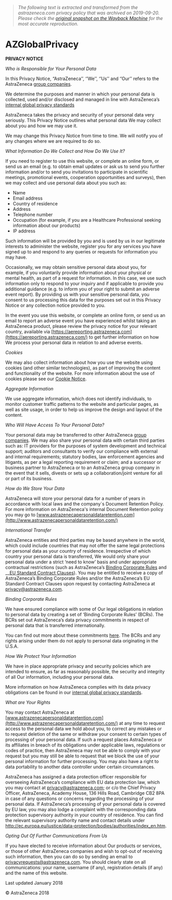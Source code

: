 > *The following text is extracted and transformed from the astrazeneca.com privacy policy that was archived on 2019-09-20. Please check the [original snapshot on the Wayback Machine](https://web.archive.org/web/20190920075930id_/https%3A//www.globalprivacy.astrazeneca.com) for the most accurate reproduction.*

# AZGlobalPrivacy

**PRIVACY NOTICE**

_Who is Responsible for Your Personal Data_

In this Privacy Notice, “AstraZeneca’’, ‘’We’’, ‘’Us’’ and ‘’Our’’ refers to the AstraZeneca [group companies](https://www.astrazeneca.com/global/en/global.html).

We determine the purposes and manner in which your personal data is collected, used and/or disclosed and managed in line with AstraZeneca’s [internal global privacy standards](https://www.astrazeneca.com/content/dam/az/PDF/2018/Data_Privacy_Policy_v30.pdf)

AstraZeneca takes the privacy and security of your personal data very seriously. This Privacy Notice outlines what personal data We may collect about you and how we may use it.

We may change this Privacy Notice from time to time. We will notify you of any changes where we are required to do so.

_What Information Do We Collect and How Do We Use It?_

If you need to register to use this website, or complete an online form, or send us an email (e.g. to obtain email updates or ask us to send you further information and/or to send you invitations to participate in scientific meetings, promotional events, cooperation opportunities and surveys), then we may collect and use personal data about you such as:

  * Name
  * Email address
  * Country of residence
  * Address
  * Telephone number
  * Occupation (for example, if you are a Healthcare Professional seeking information about our products)
  * IP address



Such information will be provided by you and is used by us in our legitimate interests to administer the website, register you for any services you have signed up to and respond to any queries or requests for information you may have.

Occasionally, we may obtain sensitive personal data about you, for example, if you voluntarily provide information about your physical or mental health, as part of a request for information. In this case, we use such information only to respond to your inquiry and if applicable to provide you additional guidance (e.g. to inform you of your right to submit an adverse event report). By providing us with your sensitive personal data, you consent to us processing this data for the purposes set out in this Privacy Notice or any collection notice provided to you.

In the event you use this website, or complete an online form, or send us an email to report an adverse event you have experienced whilst taking an AstraZeneca product, please review the privacy notice for your relevant country, available via [https://aereporting.astrazeneca.com](https://aereporting.astrazeneca.com/) to get further information on how We process your personal data in relation to and adverse events.

_Cookies_

We may also collect information about how you use the website using cookies (and other similar technologies), as part of improving the content and functionality of the website. For more information about the use of cookies please see our [Cookie Notice](https://www.astrazeneca.com/cookies.html).

_Aggregate Information_

We use aggregate information, which does not identify individuals, to monitor customer traffic patterns to the website and particular pages, as well as site usage, in order to help us improve the design and layout of the content.

_Who Will Have Access To Your Personal Data?_

Your personal data may be transferred to other AstraZeneca [group companies](https://www.astrazeneca.com/global/en/global.html). We may also share your personal data with certain third parties such as: IT providers for the purposes of system development and technical support; auditors and consultants to verify our compliance with external and internal requirements; statutory bodies, law enforcement agencies and litigants, as per a legal reporting requirement or claim; and a successor or business partner to AstraZeneca or to an AstraZeneca group company in the event that it sells, divests or sets up a collaboration/joint venture for all or part of its business.

_How do We Store Your Data_

AstraZeneca will store your personal data for a number of years in accordance with local laws and the company´s Document Retention Policy. For more information on AstraZeneca's internal Document Retention policy you may go to [www.astrazenecapersonaldataretention.com](http://www.astrazenecapersonaldataretention.com/)

_International Transfer_

AstraZeneca entities and third parties may be based anywhere in the world, which could include countries that may not offer the same legal protections for personal data as your country of residence. Irrespective of which country your personal data is transferred, We would only share your personal data under a strict ‘need to know’ basis and under appropriate contractual restrictions (such as AstraZeneca’s [Binding Corporate Rules](http://www.astrazenecabindingcorporaterules.com/) and __[EU Standard Contract Clauses](http://ec.europa.eu/justice/data-protection/international-transfers/transfer/index_en.htm)). You may be entitled to receive a copy of AstraZeneca’s Binding Corporate Rules and/or the AstraZeneca’s EU Standard Contract Clauses upon request by contacting AstraZeneca at [privacy@astrazeneca.com](mailto:privacy@astrazeneca.com).

_Binding Corporate Rules_

We have ensured compliance with some of Our legal obligations in relation to personal data by creating a set of ‘Binding Corporate Rules’ (BCRs). The BCRs set out AstraZeneca’s data privacy commitments in respect of personal data that is transferred internationally.

You can find out more about these commitments [here](http://www.astrazenecabindingcorporaterules.com/). The BCRs and any rights arising under them do not apply to personal data originating in the U.S.A.

_How We Protect Your Information_

We have in place appropriate privacy and security policies which are intended to ensure, as far as reasonably possible, the security and integrity of all Our information, including your personal data.

More information on how AstraZeneca complies with its data privacy obligations can be found in our [internal global privacy standards](https://www.astrazeneca.com/content/dam/az/PDF/2018/Data_Privacy_Policy_v30.pdf).

_What are Your Rights_

You may contact AstraZeneca at [www.astrazenecapersonaldataretention.com](http://www.astrazenecapersonaldataretention.com/) at any time to request access to the personal data we hold about you, to correct any mistakes or to request deletion of the same or withdraw your consent to certain types of processing of your personal data. If such a request places AstraZeneca or its affiliates in breach of its obligations under applicable laws, regulations or codes of practice, then AstraZeneca may not be able to comply with your request but you may still be able to request that we block the use of your personal information for further processing. You may also have a right to data portability to another data controller under certain circumstances.

AstraZeneca has assigned a data protection officer responsible for overseeing AstraZeneca’s compliance with EU data protection law, which you may contact at [privacy@astrazeneca.com](mailto:privacy@astrazeneca.com); or c/o the Chief Privacy Officer, AstraZeneca, Academy House, 136 Hills Road, Cambridge CB2 8PA in case of any questions or concerns regarding the processing of your personal data. If AstraZeneca’s processing of your personal data is covered by EU law, you may also lodge a complaint with the corresponding data protection supervisory authority in your country of residence. You can find the relevant supervisory authority name and contact details under <http://ec.europa.eu/justice/data-protection/bodies/authorities/index_en.htm>.

_Opting Out Of Further Communications From Us_

If you have elected to receive information about Our products or services, or those of other AstraZeneca companies and wish to opt-out of receiving such information, then you can do so by sending an email to [privacyrequests@astrazeneca.com](mailto:privacyrequests@astrazeneca.com). You should clearly state on all communications: your name, username (if any), registration details (if any) and the name of this website.

Last updated January 2018

© AstraZeneca 2018
